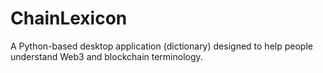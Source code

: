 # ChainLexicon
A Python-based desktop application (dictionary) designed to help people understand Web3 and blockchain terminology.
